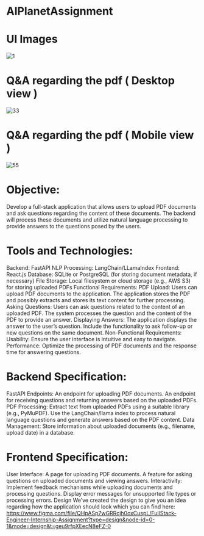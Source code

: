 # AIPlanetAssignment

# UI Images
![1](https://github.com/ritwik3856/AIPlanetAssignment/assets/61063842/f9975bd0-9e26-4f11-af2a-df34dc707aa2)

# Q&A regarding the pdf ( Desktop view )
![33](https://github.com/ritwik3856/AIPlanetAssignment/assets/61063842/85368d93-c775-42ad-8f22-b58b13da516a)

# Q&A regarding the pdf ( Mobile view )
![55](https://github.com/ritwik3856/AIPlanetAssignment/assets/61063842/cc71cf13-8420-4a13-995a-efbb6a984600)


# Objective:
Develop a full-stack application that allows users to upload PDF documents and ask questions regarding the content of these documents. The backend will process these documents and utilize natural language processing to provide answers to the questions posed by the users.

# Tools and Technologies:
Backend: FastAPI
NLP Processing: LangChain/LLamaIndex
Frontend: React.js
Database: SQLite or PostgreSQL (for storing document metadata, if necessary)
File Storage: Local filesystem or cloud storage (e.g., AWS S3) for storing uploaded PDFs
Functional Requirements:
PDF Upload:
Users can upload PDF documents to the application.
The application stores the PDF and possibly extracts and stores its text content for further processing.
Asking Questions:
Users can ask questions related to the content of an uploaded PDF.
The system processes the question and the content of the PDF to provide an answer.
Displaying Answers:
The application displays the answer to the user’s question.
Include the functionality to ask follow-up or new questions on the same document.
Non-Functional Requirements:
Usability: Ensure the user interface is intuitive and easy to navigate.
Performance: Optimize the processing of PDF documents and the response time for answering questions.

# Backend Specification:
FastAPI Endpoints:
An endpoint for uploading PDF documents.
An endpoint for receiving questions and returning answers based on the uploaded PDFs.
PDF Processing:
Extract text from uploaded PDFs using a suitable library (e.g., PyMuPDF).
Use the LangChain/llama index to process natural language questions and generate answers based on the PDF content.
Data Management:
Store information about uploaded documents (e.g., filename, upload date) in a database.

# Frontend Specification:
User Interface:
A page for uploading PDF documents.
A feature for asking questions on uploaded documents and viewing answers.
Interactivity:
Implement feedback mechanisms while uploading documents and processing questions.
Display error messages for unsupported file types or processing errors.
Design
We’ve created the design to give you an idea regarding how the application should look which you can find here: https://www.figma.com/file/QHpASp7wGRRcjh0oxCuspL/FullStack-Engineer-Internship-Assignment?type=design&node-id=0-1&mode=design&t=geu9rfpXEecN8eFZ-0
